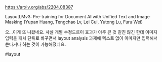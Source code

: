 https://arxiv.org/abs/2204.08387

LayoutLMv3: Pre-training for Document AI with Unified Text and Image Masking (Yupan Huang, Tengchao Lv, Lei Cui, Yutong Lu, Furu Wei)

오...이게 또 나왔네요. 사실 개별 수정드르이 효과가 아주 큰 것 같진 않긴 한데 이미지 입력을 패치 단위로 바꾸면서 layout analysis 과제에 텍스트 없이 이미지만 입력해서 쓴다거나 하는 것이 가능해졌네요.

#layout